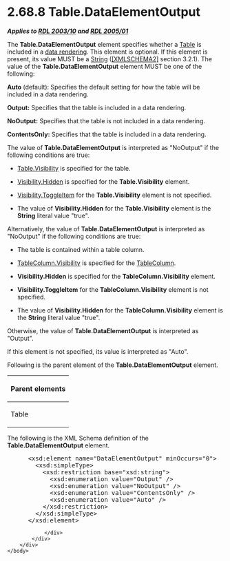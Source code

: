 <html dir="LTR" xmlns:mshelp="http://msdn.microsoft.com/mshelp" xmlns:ddue="http://ddue.schemas.microsoft.com/authoring/2003/5" xmlns:xlink="http://www.w3.org/1999/xlink" xmlns:tool="http://www.microsoft.com/tooltip">
    <head>
        <meta http-equiv="Content-Type" content="text/html; CHARSET=utf-8"></meta>
        <meta name="save" content="history"></meta>
        <title>2.68.8 Table.DataElementOutput</title>
        <xml>
            <mshelp:toctitle title="2.68.8 Table.DataElementOutput"></mshelp:toctitle>
            <mshelp:rltitle title="[MS-RDL]: Table.DataElementOutput"></mshelp:rltitle>
            <mshelp:keyword index="A" term="58ff5f75-4d19-4c9e-98fe-470ba9312192"></mshelp:keyword>
            <mshelp:attr name="DCSext.ContentType" value="open specification"></mshelp:attr>
            <mshelp:attr name="AssetID" value="58ff5f75-4d19-4c9e-98fe-470ba9312192"></mshelp:attr>
            <mshelp:attr name="TopicType" value="kbRef"></mshelp:attr>
            <mshelp:attr name="DCSext.Title" value="[MS-RDL]: Table.DataElementOutput" />
        </xml>
    </head>
    <body>
        <div id="header">
            <h1 class="heading">2.68.8 Table.DataElementOutput</h1>
        </div>
        <div id="mainSection">
            <div id="mainBody">
                <div id="allHistory" class="saveHistory"></div>
                <div id="sectionSection0" class="section" name="collapseableSection">
                    

<p><b><i>Applies to </i></b><a href="a7e2ad00-07c8-4f6d-80ab-3ad55df7b233.htm"><b><i>RDL 2003/10</i></b></a><b>
<i>and </i></b><a href="3ebe2912-4958-4832-b391-cad1f5e13338.htm"><b><i>RDL 2005/01</i></b></a></p>

<p>The <b>Table.DataElementOutput</b> element specifies whether
a <a href="660db744-699e-4ca3-a2d6-a5cab4bcf9b0.htm">Table</a> is included in
a <a href="b2482b3f-74ab-4ca8-a9e5-c07955011743.htm#gt_9069c206-b9e9-4374-a7ee-50faf5def25b">data rendering</a>. This
element is optional. If this element is present, its value MUST be a <a href="1ed81ef3-a683-45e3-aaad-bd2bbe71bc3d.htm">String</a> (<a href="https://go.microsoft.com/fwlink/?LinkId=90610">[XMLSCHEMA2]</a> section
3.2.1). The value of the <b>Table.DataElementOutput</b> element MUST be one of
the following:</p>

<p><b>Auto</b> (default): Specifies the default setting
for how the table will be included in a data rendering.</p>

<p><b>Output:</b> Specifies that the table is included
in a data rendering.</p>

<p><b>NoOutput:</b> Specifies that the table is not
included in a data rendering.</p>

<p><b>ContentsOnly:</b> Specifies that the table is
included in a data rendering. </p>

<p>The value of <b>Table.DataElementOutput</b> is interpreted
as &quot;NoOutput&quot; if the following conditions are true:</p>

<ul><li><p><span><span> 
</span></span><a href="9913f9b6-b86d-4580-a692-a10c4e6cd935.htm">Table.Visibility</a>
is specified for the table.</p>

</li><li><p><span><span> 
</span></span><a href="7b643798-b8f4-4f1d-8f77-7e3626e58270.htm">Visibility.Hidden</a>
is specified for the <b>Table.Visibility</b> element.</p>

</li><li><p><span><span> 
</span></span><a href="c8d65dad-7679-4ef7-8d8c-dc7cffdfd32e.htm">Visibility.ToggleItem</a>
for the <b>Table.Visibility</b> element is not specified.</p>

</li><li><p><span><span> 
</span></span>The value of <b>Visibility.Hidden</b> for the <b>Table.Visibility</b>
element is the <b>String</b> literal value &quot;true&quot;.</p>

</li></ul><p>Alternatively, the value of <b>Table.DataElementOutput</b>
is interpreted as &quot;NoOutput&quot; if the following conditions are true:</p>

<ul><li><p><span><span> 
</span></span>The table is contained within a table column.</p>

</li><li><p><span><span> 
</span></span><a href="c800335e-0c2c-4055-a72e-158e98b6c798.htm">TableColumn.Visibility</a>
is specified for the <a href="b7098352-0939-46b5-ac72-54ab5a113711.htm">TableColumn</a>.</p>

</li><li><p><span><span> 
</span></span><b>Visibility.Hidden</b> is specified for the <b>TableColumn.Visibility</b>
element.</p>

</li><li><p><span><span> 
</span></span><b>Visibility.ToggleItem</b> for the <b>TableColumn.Visibility</b>
element is not specified.</p>

</li><li><p><span><span> 
</span></span>The value of <b>Visibility.Hidden</b> for the <b>TableColumn.Visibility</b>
element is the <b>String</b> literal value &quot;true&quot;.</p>

</li></ul><p>Otherwise, the value of <b>Table.DataElementOutput</b> is
interpreted as &quot;Output&quot;.</p>

<p>If this element is not specified, its value is interpreted
as &quot;Auto&quot;.</p>

<p>Following is the parent element of the <b>Table.DataElementOutput</b>
element.</p>

<table>
 <thead>
  <tr>
   <th>
   <p>Parent elements</p>
   </th>
  </tr>
 </thead>
 <tr>
  <td>
  <p>Table</p>
  </td>
 </tr>
</table>

<p>The following is the XML Schema definition of the <b>Table.DataElementOutput</b>
element.</p>

<dl>
<dd>
<div><pre> &lt;xsd:element name=&quot;DataElementOutput&quot; minOccurs=&quot;0&quot;&gt;
   &lt;xsd:simpleType&gt;
     &lt;xsd:restriction base=&quot;xsd:string&quot;&gt;
       &lt;xsd:enumeration value=&quot;Output&quot; /&gt;
       &lt;xsd:enumeration value=&quot;NoOutput&quot; /&gt;
       &lt;xsd:enumeration value=&quot;ContentsOnly&quot; /&gt;
       &lt;xsd:enumeration value=&quot;Auto&quot; /&gt;
     &lt;/xsd:restriction&gt;
   &lt;/xsd:simpleType&gt;
 &lt;/xsd:element&gt;
</pre></div>
</dd></dl>


                </div>
            </div>
        </div>
    </body>
</html>